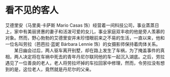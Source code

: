 # 看不见的客人
艾德里安（马里奥·卡萨斯 Mario Casas 饰）经营着一间科技公司，事业蒸蒸日上，家中有美丽贤惠的妻子和活泼可爱的女儿，事业家庭双丰收的他是旁人羡慕的对象。然而，野心勃勃的艾德里安并未珍惜眼前来之不易的生活，一直以来，他和一位名叫劳拉（芭芭拉·蓝妮 Bárbara Lennie 饰）的女摄影师保持着肉体关系。
　　某日幽会过后，两人驱车离开别墅，却在路上发生了车祸，为了掩盖事件的真相，两人决定将在车祸中死去的青年丹尼尔联同他的车一起沉入湖底。之后，劳拉遇见了一位善良的老人，老人将劳拉坏掉的车拉回家中修理，然而，令劳拉没有想到的是，这位老人，竟然就是丹尼尔的父亲。
